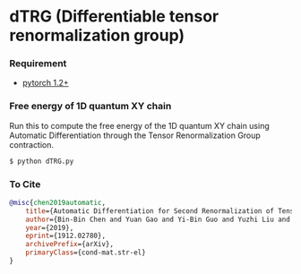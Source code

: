 # dTRG (Differentiable tensor renormalization group)

### Requirement 
* [pytorch 1.2+](https://pytorch.org/)

### Free energy of 1D quantum XY chain

Run this to compute the free energy of the 1D quantum XY chain using Automatic Differentiation through the Tensor Renormalization Group contraction. 

```bash
$ python dTRG.py 
```

### To Cite
```bibtex
@misc{chen2019automatic,
    title={Automatic Differentiation for Second Renormalization of Tensor Networks},
    author={Bin-Bin Chen and Yuan Gao and Yi-Bin Guo and Yuzhi Liu and Hui-Hai Zhao and Hai-Jun Liao and Lei Wang and Tao Xiang and Wei Li and Z. Y. Xie},
    year={2019},
    eprint={1912.02780},
    archivePrefix={arXiv},
    primaryClass={cond-mat.str-el}
}
```
